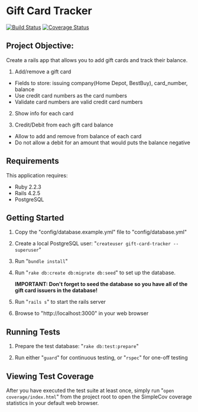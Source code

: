 Gift Card Tracker
=================

[![Build Status](https://travis-ci.org/tomchapin/gift-card-tracker.svg?branch=master)](https://travis-ci.org/tomchapin/gift-card-tracker)
[![Coverage Status](https://coveralls.io/repos/tomchapin/gift-card-tracker/badge.svg?branch=master&service=github)](https://coveralls.io/github/tomchapin/gift-card-tracker?branch=master)

Project Objective:
----------

Create a rails app that allows you to add gift cards and track their balance. 
 
1. Add/remove a gift card 
  - Fields to store: issuing company(Home Depot, BestBuy), card_number, balance  
  - Use credit card numbers as the card numbers 
  - Validate card numbers are valid credit card numbers

2. Show info for each card 

3. Credit/Debit from each gift card balance 
  - Allow to add and remove from balance of each card
  - Do not allow a debit for an amount that would puts the balance negative


Requirements
-------------

This application requires:

- Ruby 2.2.3
- Rails 4.2.5
- PostgreSQL


Getting Started
---------------

1. Copy the "config/database.example.yml" file to "config/database.yml"

2. Create a local PostgreSQL user: "```createuser gift-card-tracker --superuser```"

3. Run "```bundle install```"

4. Run "```rake db:create db:migrate db:seed```" to set up the database.

   **IMPORTANT: Don't forget to seed the database so you have all of the gift card issuers in the database!**

5. Run "```rails s```" to start the rails server

6. Browse to "http://localhost:3000" in your web browser


Running Tests
-------------

1. Prepare the test database: "```rake db:test:prepare```"

2. Run either "```guard```" for continuous testing, or "```rspec```" for one-off testing


Viewing Test Coverage
---------------------

After you have executed the test suite at least once, simply run "```open coverage/index.html```"
from the project root to open the SimpleCov coverage statistics in your default web browser.